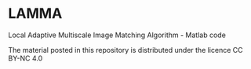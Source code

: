 # LAMMA
Local Adaptive Multiscale Image Matching Algorithm - Matlab code

The material posted in this repository is distributed under the licence CC BY-NC 4.0
